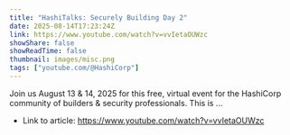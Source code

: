 ```yaml
---
title: "HashiTalks: Securely Building Day 2"
date: 2025-08-14T17:23:24Z
link: https://www.youtube.com/watch?v=vvIetaOUWzc
showShare: false
showReadTime: false
thumbnail: images/misc.png
tags: ["youtube.com/@HashiCorp"]
---
```

Join us August 13 & 14, 2025 for this free, virtual event for the HashiCorp community of builders & security professionals. This is ...

- Link to article: https://www.youtube.com/watch?v=vvIetaOUWzc